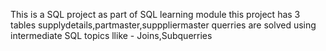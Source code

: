 This is a SQL project as part of SQL learning module
this project has 3 tables
supplydetails,partmaster,supppliermaster
querries are solved using  intermediate SQL topics llike - Joins,Subquerries
